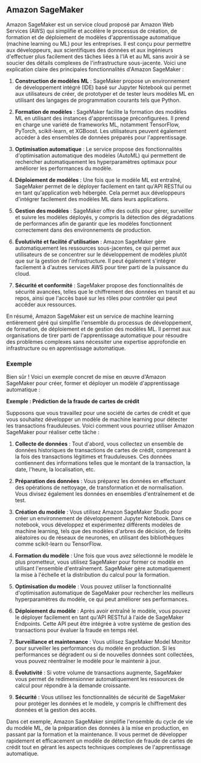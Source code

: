 ## Amazon SageMaker 
Amazon SageMaker est un service cloud proposé par Amazon Web Services (AWS) qui simplifie et accélère le processus de création, de formation et de déploiement de modèles d'apprentissage automatique (machine learning ou ML) pour les entreprises. Il est conçu pour permettre aux développeurs, aux scientifiques des données et aux ingénieurs d'effectuer plus facilement des tâches liées à l'IA et au ML sans avoir à se soucier des détails complexes de l'infrastructure sous-jacente. Voici une explication claire des principales fonctionnalités d'Amazon SageMaker :

1. **Construction de modèles ML** : SageMaker propose un environnement de développement intégré (IDE) basé sur Jupyter Notebook qui permet aux utilisateurs de créer, de prototyper et de tester leurs modèles ML en utilisant des langages de programmation courants tels que Python.

2. **Formation de modèles** : SageMaker facilite la formation des modèles ML en utilisant des instances d'apprentissage préconfigurées. Il prend en charge une variété de frameworks ML, notamment TensorFlow, PyTorch, scikit-learn, et XGBoost. Les utilisateurs peuvent également accéder à des ensembles de données préparés pour l'apprentissage.

3. **Optimisation automatique** : Le service propose des fonctionnalités d'optimisation automatique des modèles (AutoML) qui permettent de rechercher automatiquement les hyperparamètres optimaux pour améliorer les performances du modèle.

4. **Déploiement de modèles** : Une fois que le modèle ML est entraîné, SageMaker permet de le déployer facilement en tant qu'API RESTful ou en tant qu'application web hébergée. Cela permet aux développeurs d'intégrer facilement des modèles ML dans leurs applications.

5. **Gestion des modèles** : SageMaker offre des outils pour gérer, surveiller et suivre les modèles déployés, y compris la détection des dégradations de performances afin de garantir que les modèles fonctionnent correctement dans des environnements de production.

6. **Évolutivité et facilité d'utilisation** : Amazon SageMaker gère automatiquement les ressources sous-jacentes, ce qui permet aux utilisateurs de se concentrer sur le développement de modèles plutôt que sur la gestion de l'infrastructure. Il peut également s'intégrer facilement à d'autres services AWS pour tirer parti de la puissance du cloud.

7. **Sécurité et conformité** : SageMaker propose des fonctionnalités de sécurité avancées, telles que le chiffrement des données en transit et au repos, ainsi que l'accès basé sur les rôles pour contrôler qui peut accéder aux ressources.

En résumé, Amazon SageMaker est un service de machine learning entièrement géré qui simplifie l'ensemble du processus de développement, de formation, de déploiement et de gestion des modèles ML. Il permet aux organisations de tirer parti de l'apprentissage automatique pour résoudre des problèmes complexes sans nécessiter une expertise approfondie en infrastructure ou en apprentissage automatique.

### Exemple
Bien sûr ! Voici un exemple concret de mise en œuvre d'Amazon SageMaker pour créer, former et déployer un modèle d'apprentissage automatique :

**Exemple : Prédiction de la fraude de cartes de crédit**

Supposons que vous travaillez pour une société de cartes de crédit et que vous souhaitez développer un modèle de machine learning pour détecter les transactions frauduleuses. Voici comment vous pourriez utiliser Amazon SageMaker pour réaliser cette tâche :

1. **Collecte de données** : Tout d'abord, vous collectez un ensemble de données historiques de transactions de cartes de crédit, comprenant à la fois des transactions légitimes et frauduleuses. Ces données contiennent des informations telles que le montant de la transaction, la date, l'heure, la localisation, etc.

2. **Préparation des données** : Vous préparez les données en effectuant des opérations de nettoyage, de transformation et de normalisation. Vous divisez également les données en ensembles d'entraînement et de test.

3. **Création du modèle** : Vous utilisez Amazon SageMaker Studio pour créer un environnement de développement Jupyter Notebook. Dans ce notebook, vous développez et expérimentez différents modèles de machine learning, tels que des modèles d'arbres de décision, de forêts aléatoires ou de réseaux de neurones, en utilisant des bibliothèques comme scikit-learn ou TensorFlow.

4. **Formation du modèle** : Une fois que vous avez sélectionné le modèle le plus prometteur, vous utilisez SageMaker pour former ce modèle en utilisant l'ensemble d'entraînement. SageMaker gère automatiquement la mise à l'échelle et la distribution du calcul pour la formation.

5. **Optimisation du modèle** : Vous pouvez utiliser la fonctionnalité d'optimisation automatique de SageMaker pour rechercher les meilleurs hyperparamètres du modèle, ce qui peut améliorer ses performances.

6. **Déploiement du modèle** : Après avoir entraîné le modèle, vous pouvez le déployer facilement en tant qu'API RESTful à l'aide de SageMaker Endpoints. Cette API peut être intégrée à votre système de gestion des transactions pour évaluer la fraude en temps réel.

7. **Surveillance et maintenance** : Vous utilisez SageMaker Model Monitor pour surveiller les performances du modèle en production. Si les performances se dégradent ou si de nouvelles données sont collectées, vous pouvez réentraîner le modèle pour le maintenir à jour.

8. **Évolutivité** : Si votre volume de transactions augmente, SageMaker vous permet de redimensionner automatiquement les ressources de calcul pour répondre à la demande croissante.

9. **Sécurité** : Vous utilisez les fonctionnalités de sécurité de SageMaker pour protéger les données et le modèle, y compris le chiffrement des données et la gestion des accès.

Dans cet exemple, Amazon SageMaker simplifie l'ensemble du cycle de vie du modèle ML, de la préparation des données à la mise en production, en passant par la formation et la maintenance. Il vous permet de développer rapidement et efficacement un modèle de détection de fraude de cartes de crédit tout en gérant les aspects techniques complexes de l'apprentissage automatique.
 
